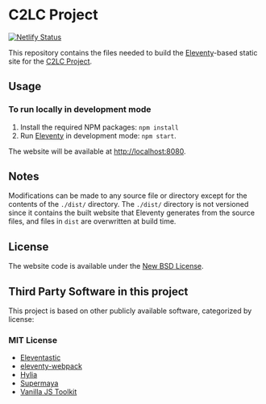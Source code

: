 # C2LC Project

[![Netlify Status](https://api.netlify.com/api/v1/badges/b69af899-f119-4aa8-a7e2-e5d99e995b8c/deploy-status)](https://app.netlify.com/sites/c2lc-project/deploys)

This repository contains the files needed to build the [Eleventy](http://11ty.dev/)-based static site for the [C2LC Project](https://c2lc-project.netlify.app).

## Usage

### To run locally in development mode

1. Install the required NPM packages: `npm install`
2. Run [Eleventy](http://11ty.dev) in development mode: `npm start`.

The website will be available at [http://localhost:8080](http://localhost:8080).

## Notes

Modifications can be made to any source file or directory except for the contents of the `./dist/` directory. The
`./dist/` directory is not versioned since it contains the built website that Eleventy generates from the source files,
and  files in `dist` are overwritten at build time.

## License

The website code is available under the [New BSD License](https://raw.githubusercontent.com/codelearncreate/c2lc-project-website/main/LICENSE.md).

## Third Party Software in this project

This project is based on other publicly available software, categorized by license:

### MIT License

* [Eleventastic](https://github.com/maxboeck/eleventastic)
* [eleventy-webpack](https://github.com/clenemt/eleventy-webpack)
* [Hylia](https://github.com/hankchizljaw/hylia)
* [Supermaya](https://github.com/MadeByMike/supermaya)
* [Vanilla JS Toolkit](https://vanillajstoolkit.com/helpers/buildquery/)
